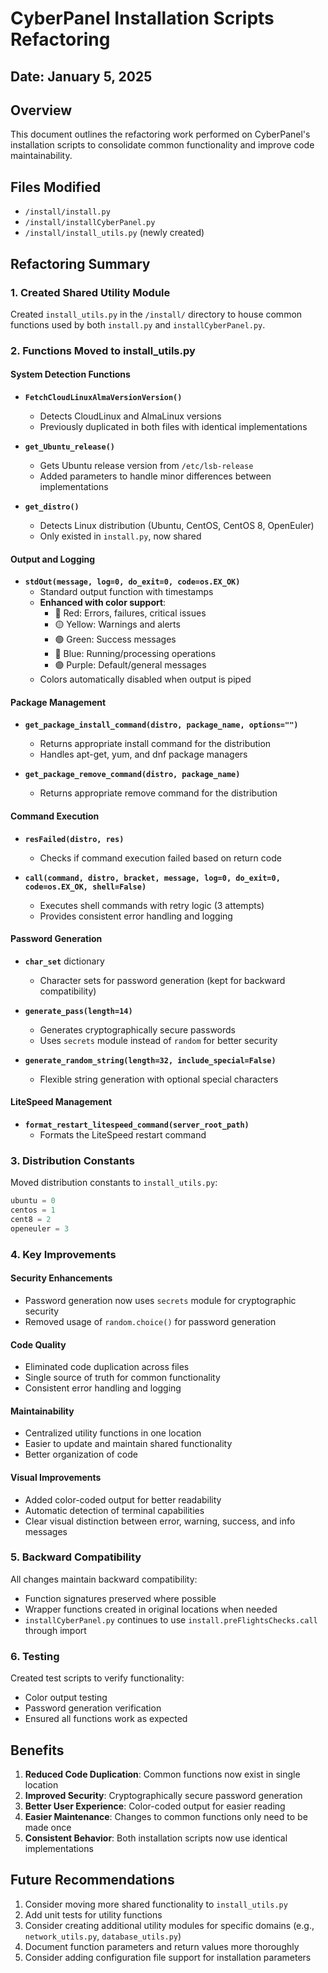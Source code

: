 # CyberPanel Installation Scripts Refactoring

## Date: January 5, 2025

## Overview
This document outlines the refactoring work performed on CyberPanel's installation scripts to consolidate common functionality and improve code maintainability.

## Files Modified
- `/install/install.py`
- `/install/installCyberPanel.py`
- `/install/install_utils.py` (newly created)

## Refactoring Summary

### 1. Created Shared Utility Module
Created `install_utils.py` in the `/install/` directory to house common functions used by both `install.py` and `installCyberPanel.py`.

### 2. Functions Moved to install_utils.py

#### System Detection Functions
- **`FetchCloudLinuxAlmaVersionVersion()`**
  - Detects CloudLinux and AlmaLinux versions
  - Previously duplicated in both files with identical implementations

- **`get_Ubuntu_release()`**
  - Gets Ubuntu release version from `/etc/lsb-release`
  - Added parameters to handle minor differences between implementations

- **`get_distro()`**
  - Detects Linux distribution (Ubuntu, CentOS, CentOS 8, OpenEuler)
  - Only existed in `install.py`, now shared

#### Output and Logging
- **`stdOut(message, log=0, do_exit=0, code=os.EX_OK)`**
  - Standard output function with timestamps
  - **Enhanced with color support**:
    - 🔴 Red: Errors, failures, critical issues
    - 🟡 Yellow: Warnings and alerts
    - 🟢 Green: Success messages
    - 🔵 Blue: Running/processing operations
    - 🟣 Purple: Default/general messages
  - Colors automatically disabled when output is piped

#### Package Management
- **`get_package_install_command(distro, package_name, options="")`**
  - Returns appropriate install command for the distribution
  - Handles apt-get, yum, and dnf package managers

- **`get_package_remove_command(distro, package_name)`**
  - Returns appropriate remove command for the distribution

#### Command Execution
- **`resFailed(distro, res)`**
  - Checks if command execution failed based on return code

- **`call(command, distro, bracket, message, log=0, do_exit=0, code=os.EX_OK, shell=False)`**
  - Executes shell commands with retry logic (3 attempts)
  - Provides consistent error handling and logging

#### Password Generation
- **`char_set`** dictionary
  - Character sets for password generation (kept for backward compatibility)

- **`generate_pass(length=14)`**
  - Generates cryptographically secure passwords
  - Uses `secrets` module instead of `random` for better security

- **`generate_random_string(length=32, include_special=False)`**
  - Flexible string generation with optional special characters

#### LiteSpeed Management
- **`format_restart_litespeed_command(server_root_path)`**
  - Formats the LiteSpeed restart command

### 3. Distribution Constants
Moved distribution constants to `install_utils.py`:
```python
ubuntu = 0
centos = 1
cent8 = 2
openeuler = 3
```

### 4. Key Improvements

#### Security Enhancements
- Password generation now uses `secrets` module for cryptographic security
- Removed usage of `random.choice()` for password generation

#### Code Quality
- Eliminated code duplication across files
- Single source of truth for common functionality
- Consistent error handling and logging

#### Maintainability
- Centralized utility functions in one location
- Easier to update and maintain shared functionality
- Better organization of code

#### Visual Improvements
- Added color-coded output for better readability
- Automatic detection of terminal capabilities
- Clear visual distinction between error, warning, success, and info messages

### 5. Backward Compatibility
All changes maintain backward compatibility:
- Function signatures preserved where possible
- Wrapper functions created in original locations when needed
- `installCyberPanel.py` continues to use `install.preFlightsChecks.call` through import

### 6. Testing
Created test scripts to verify functionality:
- Color output testing
- Password generation verification
- Ensured all functions work as expected

## Benefits
1. **Reduced Code Duplication**: Common functions now exist in single location
2. **Improved Security**: Cryptographically secure password generation
3. **Better User Experience**: Color-coded output for easier reading
4. **Easier Maintenance**: Changes to common functions only need to be made once
5. **Consistent Behavior**: Both installation scripts now use identical implementations

## Future Recommendations
1. Consider moving more shared functionality to `install_utils.py`
2. Add unit tests for utility functions
3. Consider creating additional utility modules for specific domains (e.g., `network_utils.py`, `database_utils.py`)
4. Document function parameters and return values more thoroughly
5. Consider adding configuration file support for installation parameters
